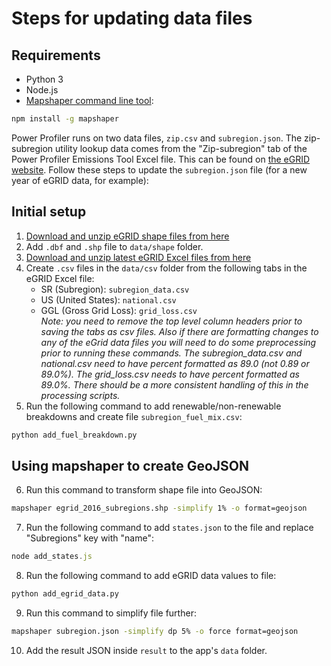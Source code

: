 # Steps for updating data files

## Requirements
- Python 3
- Node.js
- [Mapshaper command line tool](https://github.com/mbloch/mapshaper):
```bash
npm install -g mapshaper
```

Power Profiler runs on two data files, `zip.csv` and `subregion.json`. The zip-subregion utility lookup data comes from the "Zip-subregion" tab of the Power Profiler Emissions Tool Excel file. This can be found on [the eGRID website](https://www.epa.gov/energy/emissions-generation-resource-integrated-database-egrid). Follow these steps to update the `subregion.json` file (for a new year of eGRID data, for example):

## Initial setup

1. [Download and unzip eGRID shape files from here](https://www.epa.gov/energy/download-egrid2016-shapefiles)
2. Add `.dbf` and `.shp` file to `data/shape` folder.
3. [Download and unzip latest eGRID Excel files from here](https://www.epa.gov/energy/emissions-generation-resource-integrated-database-egrid)
4. Create `.csv` files in the `data/csv` folder from the following tabs in the eGRID Excel file:
    - SR (Subregion): `subregion_data.csv`
    - US (United States): `national.csv`
    - GGL (Gross Grid Loss): `grid_loss.csv`  
    *Note: you need to remove the top level column headers prior to saving the tabs as csv files.  Also if there are formatting changes to any of the eGrid data files you will need to do some preprocessing prior to running these commands.  The subregion_data.csv and national.csv need to have percent formatted as 89.0 (not 0.89 or 89.0%).  The grid_loss.csv needs to have percent formatted as 89.0%.  There should be a more consistent handling of this in the processing scripts.*  
5. Run the following command to add renewable/non-renewable breakdowns and create file `subregion_fuel_mix.csv`:
```python
python add_fuel_breakdown.py
```

## Using mapshaper to create GeoJSON

6. Run this command to transform shape file into GeoJSON:
```bash 
mapshaper egrid_2016_subregions.shp -simplify 1% -o format=geojson
```
7. Run the following command to add `states.json` to the file and replace "Subregions" key with "name":
```javascript
node add_states.js
```
8. Run the following command to add eGRID data values to file:
```python
python add_egrid_data.py
```
9. Run this command to simplify file further:
```bash
mapshaper subregion.json -simplify dp 5% -o force format=geojson
```
10. Add the result JSON inside `result` to the app's `data` folder.